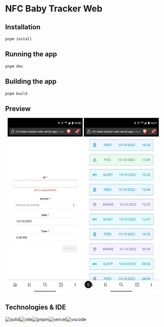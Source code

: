 # NFC Baby Tracker Web

## Installation

```
pnpm install
```

## Running the app

```
pnpm dev
```

## Building the app

```
pnpm build
```

## Preview

<p align="center">
  <img alt="insert" src="https://github.com/reefwn/nfc-baby-tracker-web/blob/main/preview/insert.jpeg?raw=true" width="48%">
  <img alt="view" src="https://github.com/reefwn/nfc-baby-tracker-web/blob/main/preview/view.jpeg?raw=true" width="48%">
</p>

## Technologies & IDE

<div>
    <img style="float: left" src="https://www.solidjs.com/assets/logo.123b04bc.svg" height="48" alt="solid"> &nbsp;
    <img style="float: left" src="https://camo.githubusercontent.com/61e102d7c605ff91efedb9d7e47c1c4a07cef59d3e1da202fd74f4772122ca4e/68747470733a2f2f766974656a732e6465762f6c6f676f2e737667" height="48" alt="vite"> &nbsp;
    <img style="float: left" src="https://avatars.githubusercontent.com/u/21320719?s=200&v=4" height="48" alt="pnpm"> &nbsp;
    <img style="float: left" src="https://camo.githubusercontent.com/add2c9721e333f0043ac938f3dadbc26a282776e01b95b308fcaba5afaf74ae3/68747470733a2f2f6173736574732e76657263656c2e636f6d2f696d6167652f75706c6f61642f76313538383830353835382f7265706f7369746f726965732f76657263656c2f6c6f676f2e706e67" height="48" alt="vercel"> &nbsp;
    <img style="float: left" src="https://code.visualstudio.com/assets/updates/1_35/logo-stable.png" height="48" alt="vscode">
</div>
